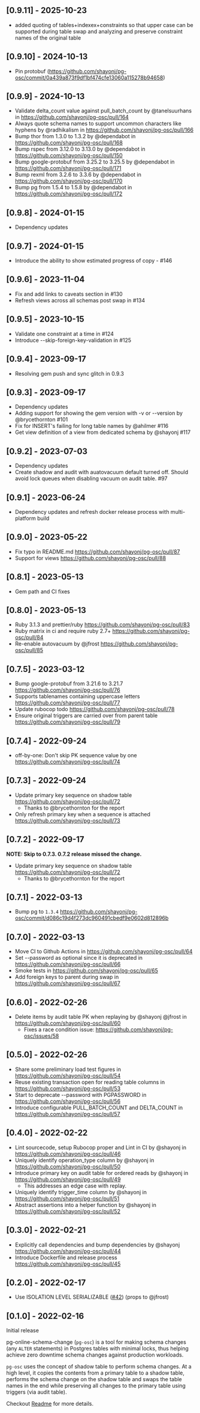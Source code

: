 ## [0.9.11] - 2025-10-23

- added quoting of tables+indexex+constraints so that upper case can be supported during table swap and analyzing and preserve constraint names of the original table

## [0.9.10] - 2024-10-13

- Pin protobuf (<https://github.com/shayonj/pg-osc/commit/0a439a873f9df1bf474cfe13060a115278b94658>)

## [0.9.9] - 2024-10-13

- Validate delta_count value against pull_batch_count by @tanelsuurhans in <https://github.com/shayonj/pg-osc/pull/164>
- Always quote schema names to support uncommon characters like hyphens by @radhikalism in <https://github.com/shayonj/pg-osc/pull/166>
- Bump thor from 1.3.0 to 1.3.2 by @dependabot in <https://github.com/shayonj/pg-osc/pull/168>
- Bump rspec from 3.12.0 to 3.13.0 by @dependabot in <https://github.com/shayonj/pg-osc/pull/150>
- Bump google-protobuf from 3.25.2 to 3.25.5 by @dependabot in <https://github.com/shayonj/pg-osc/pull/171>
- Bump rexml from 3.2.6 to 3.3.6 by @dependabot in <https://github.com/shayonj/pg-osc/pull/170>
- Bump pg from 1.5.4 to 1.5.8 by @dependabot in <https://github.com/shayonj/pg-osc/pull/172>

## [0.9.8] - 2024-01-15

- Dependency updates

## [0.9.7] - 2024-01-15

- Introduce the ability to show estimated progress of copy - #146

## [0.9.6] - 2023-11-04

- Fix and add links to caveats section in #130
- Refresh views across all schemas post swap in #134

## [0.9.5] - 2023-10-15

- Validate one constraint at a time in #124
- Introduce --skip-foreign-key-validation in #125

## [0.9.4] - 2023-09-17

- Resolving gem push and sync glitch in 0.9.3

## [0.9.3] - 2023-09-17

- Dependency updates
- Adding support for showing the gem version with -v or --version by @brycethornton #101
- Fix for INSERT's failing for long table names by @ahilmer #116
- Get view definition of a view from dedicated schema by @shayonj #117

## [0.9.2] - 2023-07-03

- Dependency updates
- Create shadow and audit with auatovacuum default turned off. Should avoid lock queues when disabling vacuum on audit table. #97

## [0.9.1] - 2023-06-24

- Dependency updates and refresh docker release process with multi-platform build

## [0.9.0] - 2023-05-22

- Fix typo in README.md <https://github.com/shayonj/pg-osc/pull/87>
- Support for views <https://github.com/shayonj/pg-osc/pull/88>

## [0.8.1] - 2023-05-13

- Gem path and CI fixes

## [0.8.0] - 2023-05-13

- Ruby 3.1.3 and prettier/ruby <https://github.com/shayonj/pg-osc/pull/83>
- Ruby matrix in ci and require ruby 2.7+ <https://github.com/shayonj/pg-osc/pull/84>
- Re-enable autovacuum by @jfrost <https://github.com/shayonj/pg-osc/pull/85>

## [0.7.5] - 2023-03-12

- Bump google-protobuf from 3.21.6 to 3.21.7 <https://github.com/shayonj/pg-osc/pull/76>
- Supports tablenames containing uppercase letters <https://github.com/shayonj/pg-osc/pull/77>
- Update rubocop todo <https://github.com/shayonj/pg-osc/pull/78>
- Ensure original triggers are carried over from parent table <https://github.com/shayonj/pg-osc/pull/79>

## [0.7.4] - 2022-09-24

- off-by-one: Don't skip PK sequence value by one <https://github.com/shayonj/pg-osc/pull/74>

## [0.7.3] - 2022-09-24

- Update primary key sequence on shadow table <https://github.com/shayonj/pg-osc/pull/72>
  - Thanks to @brycethornton for the report
- Only refresh primary key when a sequence is attached <https://github.com/shayonj/pg-osc/pull/73>

## [0.7.2] - 2022-09-17

**NOTE: Skip to 0.7.3. 0.7.2 release missed the change.**

- Update primary key sequence on shadow table <https://github.com/shayonj/pg-osc/pull/72>
  - Thanks to @brycethornton for the report

## [0.7.1] - 2022-03-13

- Bump pg to `1.3.4` <https://github.com/shayonj/pg-osc/commit/d086c19d4f273dc960491cbedf9e0602d812896b>

## [0.7.0] - 2022-03-13

- Move CI to Github Actions in <https://github.com/shayonj/pg-osc/pull/64>
- Set --password as optional since it is deprecated in <https://github.com/shayonj/pg-osc/pull/66>
- Smoke tests in <https://github.com/shayonj/pg-osc/pull/65>
- Add foreign keys to parent during swap in <https://github.com/shayonj/pg-osc/pull/67>

## [0.6.0] - 2022-02-26

- Delete items by audit table PK when replaying by @shayonj @jfrost in <https://github.com/shayonj/pg-osc/pull/60>
  - Fixes a race condition issue: <https://github.com/shayonj/pg-osc/issues/58>

## [0.5.0] - 2022-02-26

- Share some preliminary load test figures in <https://github.com/shayonj/pg-osc/pull/54>
- Reuse existing transaction open for reading table columns in <https://github.com/shayonj/pg-osc/pull/53>
- Start to deprecate --password with PGPASSWORD in <https://github.com/shayonj/pg-osc/pull/56>
- Introduce configurable PULL_BATCH_COUNT and DELTA_COUNT in <https://github.com/shayonj/pg-osc/pull/57>

## [0.4.0] - 2022-02-22

- Lint sourcecode, setup Rubocop proper and Lint in CI by @shayonj in <https://github.com/shayonj/pg-osc/pull/46>
- Uniquely identify operation_type column by @shayonj in <https://github.com/shayonj/pg-osc/pull/50>
- Introduce primary key on audit table for ordered reads by @shayonj in <https://github.com/shayonj/pg-osc/pull/49>
  - This addresses an edge case with replay.
- Uniquely identify trigger_time column by @shayonj in <https://github.com/shayonj/pg-osc/pull/51>
- Abstract assertions into a helper function by @shayonj in <https://github.com/shayonj/pg-osc/pull/52>

## [0.3.0] - 2022-02-21

- Explicitly call dependencies and bump dependencies by @shayonj <https://github.com/shayonj/pg-osc/pull/44>
- Introduce Dockerfile and release process <https://github.com/shayonj/pg-osc/pull/45>

## [0.2.0] - 2022-02-17

- Use ISOLATION LEVEL SERIALIZABLE ([#42](https://github.com/shayonj/pg-osc/pull/42)) (props to @jfrost)

## [0.1.0] - 2022-02-16

Initial release

pg-online-schema-change (`pg-osc`) is a tool for making schema changes (any `ALTER` statements) in Postgres tables with minimal locks, thus helping achieve zero downtime schema changes against production workloads.

`pg-osc` uses the concept of shadow table to perform schema changes. At a high level, it copies the contents from a primary table to a shadow table, performs the schema change on the shadow table and swaps the table names in the end while preserving all changes to the primary table using triggers (via audit table).

Checkout [Readme](https://github.com/shayonj/pg-osc#readme) for more details.
